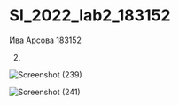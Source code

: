 # SI_2022_lab2_183152
Ива Арсова 183152

2.
![Screenshot (239)](https://user-images.githubusercontent.com/82385291/171737787-43856897-2ecf-4bda-a5ba-9f0774db33b5.png)

![Screenshot (241)](https://user-images.githubusercontent.com/82385291/171737880-19c1dc66-4327-458b-b2e7-19fc3242f194.png)

